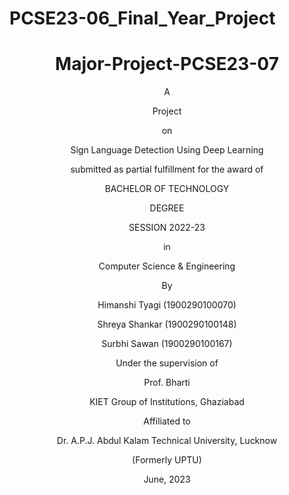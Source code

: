 # PCSE23-06_Final_Year_Project
<h1 align="center"> Major-Project-PCSE23-07 </h1>



<div align="center">
  A 
  
  Project

  on

  Sign Language Detection Using Deep Learning

  submitted as partial fulfillment for the award of

  BACHELOR OF TECHNOLOGY

  DEGREE

  SESSION 2022-23

  in

  Computer Science & Engineering

  By

  Himanshi Tyagi (1900290100070)

  Shreya Shankar (1900290100148)

  Surbhi Sawan (1900290100167)

  Under the supervision of

  Prof. Bharti

  KIET Group of Institutions, Ghaziabad

  Affiliated to

  Dr. A.P.J. Abdul Kalam Technical University, Lucknow

  (Formerly UPTU)

  June, 2023
  
<!-- <\div> -->

